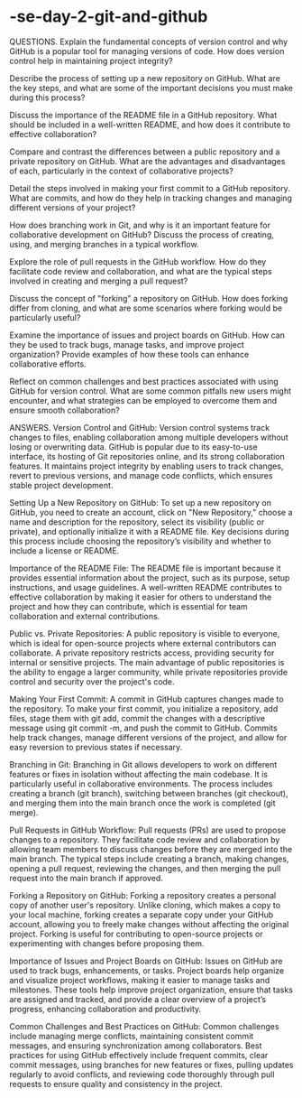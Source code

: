 # -se-day-2-git-and-github
QUESTIONS.
Explain the fundamental concepts of version control and why GitHub is a popular tool for managing versions of code. How does version control help in maintaining project integrity?

Describe the process of setting up a new repository on GitHub. What are the key steps, and what are some of the important decisions you must make during this process?

Discuss the importance of the README file in a GitHub repository. What should be included in a well-written README, and how does it contribute to effective collaboration?

Compare and contrast the differences between a public repository and a private repository on GitHub. What are the advantages and disadvantages of each, particularly in the context of collaborative projects?

Detail the steps involved in making your first commit to a GitHub repository. What are commits, and how do they help in tracking changes and managing different versions of your project?

How does branching work in Git, and why is it an important feature for collaborative development on GitHub? Discuss the process of creating, using, and merging branches in a typical workflow.

Explore the role of pull requests in the GitHub workflow. How do they facilitate code review and collaboration, and what are the typical steps involved in creating and merging a pull request?

Discuss the concept of "forking" a repository on GitHub. How does forking differ from cloning, and what are some scenarios where forking would be particularly useful?

Examine the importance of issues and project boards on GitHub. How can they be used to track bugs, manage tasks, and improve project organization? Provide examples of how these tools can enhance collaborative efforts.

Reflect on common challenges and best practices associated with using GitHub for version control. What are some common pitfalls new users might encounter, and what strategies can be employed to overcome them and ensure smooth collaboration?


ANSWERS.
Version Control and GitHub: Version control systems track changes to files, enabling collaboration among multiple developers without losing or overwriting data. GitHub is popular due to its easy-to-use interface, its hosting of Git repositories online, and its strong collaboration features. It maintains project integrity by enabling users to track changes, revert to previous versions, and manage code conflicts, which ensures stable project development.

Setting Up a New Repository on GitHub: To set up a new repository on GitHub, you need to create an account, click on "New Repository," choose a name and description for the repository, select its visibility (public or private), and optionally initialize it with a README file. Key decisions during this process include choosing the repository’s visibility and whether to include a license or README.

Importance of the README File: The README file is important because it provides essential information about the project, such as its purpose, setup instructions, and usage guidelines. A well-written README contributes to effective collaboration by making it easier for others to understand the project and how they can contribute, which is essential for team collaboration and external contributions.

Public vs. Private Repositories: A public repository is visible to everyone, which is ideal for open-source projects where external contributors can collaborate. A private repository restricts access, providing security for internal or sensitive projects. The main advantage of public repositories is the ability to engage a larger community, while private repositories provide control and security over the project's code.

Making Your First Commit: A commit in GitHub captures changes made to the repository. To make your first commit, you initialize a repository, add files, stage them with git add, commit the changes with a descriptive message using git commit -m, and push the commit to GitHub. Commits help track changes, manage different versions of the project, and allow for easy reversion to previous states if necessary.

Branching in Git: Branching in Git allows developers to work on different features or fixes in isolation without affecting the main codebase. It is particularly useful in collaborative environments. The process includes creating a branch (git branch), switching between branches (git checkout), and merging them into the main branch once the work is completed (git merge).

Pull Requests in GitHub Workflow: Pull requests (PRs) are used to propose changes to a repository. They facilitate code review and collaboration by allowing team members to discuss changes before they are merged into the main branch. The typical steps include creating a branch, making changes, opening a pull request, reviewing the changes, and then merging the pull request into the main branch if approved.

Forking a Repository on GitHub: Forking a repository creates a personal copy of another user's repository. Unlike cloning, which makes a copy to your local machine, forking creates a separate copy under your GitHub account, allowing you to freely make changes without affecting the original project. Forking is useful for contributing to open-source projects or experimenting with changes before proposing them.

Importance of Issues and Project Boards on GitHub: Issues on GitHub are used to track bugs, enhancements, or tasks. Project boards help organize and visualize project workflows, making it easier to manage tasks and milestones. These tools help improve project organization, ensure that tasks are assigned and tracked, and provide a clear overview of a project’s progress, enhancing collaboration and productivity.

Common Challenges and Best Practices on GitHub: Common challenges include managing merge conflicts, maintaining consistent commit messages, and ensuring synchronization among collaborators. Best practices for using GitHub effectively include frequent commits, clear commit messages, using branches for new features or fixes, pulling updates regularly to avoid conflicts, and reviewing code thoroughly through pull requests to ensure quality and consistency in the project.
